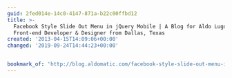 ```yaml
---
guid: 2fed014e-14c0-4147-871a-b22c00ffbd12
title: >-
  Facebook Style Slide Out Menu in jQuery Mobile | A Blog for Aldo Lugo a
  Front-end Developer & Designer from Dallas, Texas
created: '2013-04-15T14:09:06+00:00'
changed: '2019-09-24T14:44:23+00:00'


bookmark_of: 'http://blog.aldomatic.com/facebook-style-slide-out-menu-in-jquery-mobile/'
---
```




